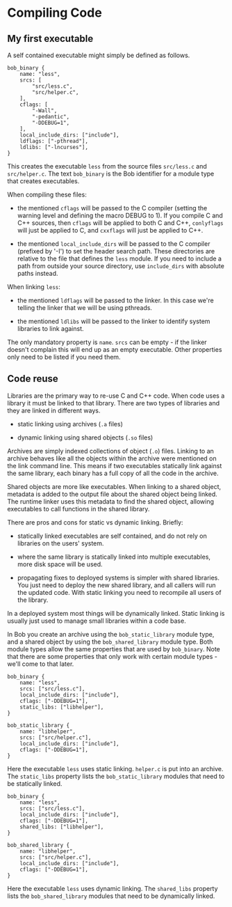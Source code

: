 Compiling Code
================

## My first executable

A self contained executable might simply be defined as follows.

```
bob_binary {
    name: "less",
    srcs: [
        "src/less.c",
        "src/helper.c",
    ],
    cflags: [
        "-Wall",
        "-pedantic",
        "-DDEBUG=1",
    ],
    local_include_dirs: ["include"],
    ldflags: ["-pthread"],
    ldlibs: ["-lncurses"],
}
```

This creates the executable `less` from the source files `src/less.c`
and `src/helper.c`. The text `bob_binary` is the Bob identifier for a
module type that creates executables.

When compiling these files:

 * the mentioned `cflags` will be passed to the C compiler (setting
   the warning level and defining the macro DEBUG to 1). If you
   compile C and C++ sources, then `cflags` will be applied to both C
   and C++, `conlyflags` will just be applied to C, and `cxxflags`
   will just be applied to C++.

 * the mentioned `local_include_dirs` will be passed to the C compiler
   (prefixed by '-I') to set the header search path. These directories
   are relative to the file that defines the `less` module. If you
   need to include a path from outside your source directory, use
   `include_dirs` with absolute paths instead.

When linking `less`:

 * the mentioned `ldflags` will be passed to the linker. In this case
   we're telling the linker that we will be using pthreads.

 * the mentioned `ldlibs` will be passed to the linker to identify
   system libraries to link against.

The only mandatory property is `name`. `srcs` can be empty - if the
linker doesn't complain this will end up as an empty executable. Other
properties only need to be listed if you need them.

## Code reuse

Libraries are the primary way to re-use C and C++ code. When code uses
a library it must be linked to that library. There are two types of
libraries and they are linked in different ways.

* static linking using archives (`.a` files)

* dynamic linking using shared objects (`.so` files)

Archives are simply indexed collections of object (`.o`) files.
Linking to an archive behaves like all the objects within the archive
were mentioned on the link command line. This means if two executables
statically link against the same library, each binary has a full copy
of all the code in the archive.

Shared objects are more like executables. When linking to a shared
object, metadata is added to the output file about the shared object
being linked. The runtime linker uses this metadata to find the shared
object, allowing executables to call functions in the shared library.

There are pros and cons for static vs dynamic linking. Briefly:

* statically linked executables are self contained, and do not rely on
  libraries on the users' system.

* where the same library is statically linked into multiple executables,
  more disk space will be used.

* propagating fixes to deployed systems is simpler with shared
  libraries. You just need to deploy the new shared library, and all
  callers will run the updated code. With static linking you need to
  recompile all users of the library.

In a deployed system most things will be dynamically linked. Static
linking is usually just used to manage small libraries within a code
base.

In Bob you create an archive using the `bob_static_library` module
type, and a shared object by using the `bob_shared_library` module
type. Both module types allow the same properties that are used by
`bob_binary`. Note that there are some properties that only work with
certain module types - we'll come to that later.

```
bob_binary {
    name: "less",
    srcs: ["src/less.c"],
    local_include_dirs: ["include"],
    cflags: ["-DDEBUG=1"],
    static_libs: ["libhelper"],
}

bob_static_library {
    name: "libhelper",
    srcs: ["src/helper.c"],
    local_include_dirs: ["include"],
    cflags: ["-DDEBUG=1"],
}
```

Here the executable `less` uses static linking. `helper.c` is put into
an archive. The `static_libs` property lists the `bob_static_library`
modules that need to be statically linked.

```
bob_binary {
    name: "less",
    srcs: ["src/less.c"],
    local_include_dirs: ["include"],
    cflags: ["-DDEBUG=1"],
    shared_libs: ["libhelper"],
}

bob_shared_library {
    name: "libhelper",
    srcs: ["src/helper.c"],
    local_include_dirs: ["include"],
    cflags: ["-DDEBUG=1"],
}
```

Here the executable `less` uses dynamic linking. The `shared_libs`
property lists the `bob_shared_library` modules that need to be
dynamically linked.
